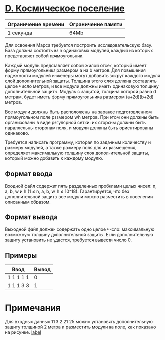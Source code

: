 # [D. Космическое поселение](https://contest.yandex.ru/contest/27844/problems/D/ "Ссылка на сайт с задачей")
| Ограничение времени | Ограничение памяти |
| -|-|
| 1 секунда | 64Mb |

Для освоения Марса требуется построить исследовательскую базу. База должна состоять из n одинаковых модулей, каждый из которых представляет собой прямоугольник.

Каждый модуль представляет собой жилой отсек, который имеет форму прямоугольника размером a на b метров. Для повышения надежности модулей инженеры могут добавить вокруг каждого модуля слой дополнительной защиты. Толщина этого слоя должна составлять целое число метров, и все модули должны иметь одинаковую толщину дополнительной защиты. Модуль с защитой, толщина которой равна d метрам, будет иметь форму прямоугольника размером (a+2d)(b+2d) метров.

Все модули должны быть расположены на заранее подготовленном прямоугольном поле размером wh метров. При этом они должны быть организованы в виде регулярной сетки: их стороны должны быть параллельны сторонам поля, и модули должны быть ориентированы одинаково.

Требуется написать программу, которая по заданным количеству и размеру модулей, а также размеру поля для их размещения, определяет максимальную толщину слоя дополнительной защиты, который можно добавить к каждому модулю.

## Формат ввода

Входной файл содержит пять разделенных пробелами целых чисел: n, a, b, w и h (1 ≤ n, a, b, w, h ≤ 10^18). Гарантируется, что без дополнительной защиты все модули можно разместить в поселении описанным образом.

## Формат вывода

Выходной файл должен содержать одно целое число: максимальную возможную толщину дополнительной защиты. Если дополнительную защиту установить не удастся, требуется вывести число 0.

## Примеры

| Ввод | Вывод |
| -|-|
| 1 1 1 1 1 | 0 |
| 1 1 1 3 3 | 1 |

# Примечания

Для входных данных 11 3 2 21 25 можно установить дополнительную защиту толщиной 2 метра и разместить модули на поле, как показано на рисунке.
[label](https://contest.yandex.ru/testsys/statement-image?imageId%3Dc4e89a91ba04284b077119a7e11d0bf03f0ef3511817ccb9d01106fc310e6ca4)